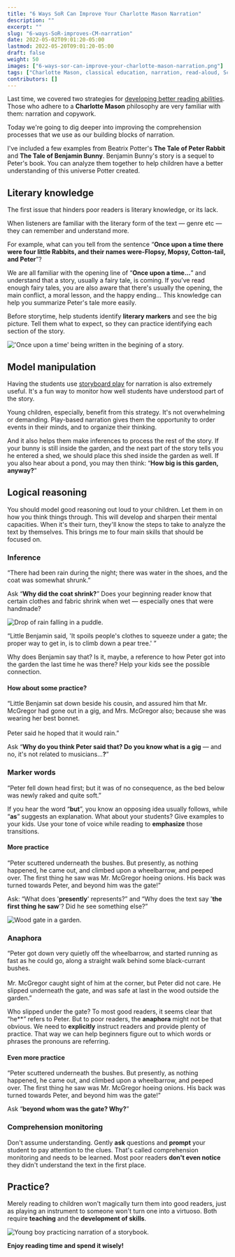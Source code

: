 ```yaml
---
title: "6 Ways SoR Can Improve Your Charlotte Mason Narration"
description: ""
excerpt: ""
slug: "6-ways-SoR-improves-CM-narration"
date: 2022-05-02T09:01:20-05:00
lastmod: 2022-05-20T09:01:20-05:00
draft: false
weight: 50
images: ["6-ways-sor-can-improve-your-charlotte-mason-narration.png"]
tags: ["Charlotte Mason, classical education, narration, read-aloud, Science of Reading, SoR"]
contributors: []
---
```


Last time, we covered two strategies for [developing better reading abilities](/blog/2-ways-get-better-readers/ "2 Simple Ways to Help Your Child Become a Better Reader"). Those who adhere to a **Charlotte Mason** philosophy are very familiar with them: narration and copywork. 

Today we're going to dig deeper into improving the comprehension processes that we use as our building blocks of narration.

I've included a few examples from Beatrix Potter's **The Tale of Peter Rabbit** and **The Tale of Benjamin Bunny**. Benjamin Bunny's story is a sequel to Peter's book. You can analyze them together to help children have a better understanding of this universe Potter created.

## Literary knowledge

The first issue that hinders poor readers is literary knowledge, or its lack.

When listeners are familiar with the literary form of the text — genre etc — they can remember and understand more.

For example, what can you tell from the sentence “**Once upon a time there were four little Rabbits, and their names were-Flopsy, Mopsy, Cotton-tail, and Peter**”? 

We are all familiar with the opening line of “**Once upon a time...**” and understand that a story, usually a fairy tale, is coming. If you've read enough fairy tales, you are also aware that there's usually the opening, the main conflict, a moral lesson, and the happy ending... This knowledge can help you summarize Peter's tale more easily.

Before storytime, help students identify **literary markers** and see the big picture. Tell them what to expect, so they can practice identifying each section of the story.

![\'Once upon a time\' being written in the begining of a story.](once-upon-a-time.jpg)

## Model manipulation

Having the students use [storyboard play](https://shopgentleclassical.com/products/storyboard-pack-for-g-c-preschool-level-2-digital?_pos=1&_psq=storyboard&_ss=e&_v=1.0?smile_referral_code=PFdZVYkd&st_intent=st%3Areferrals%3Acustomer-offers%3APFdZVYkd&utm_campaign=smileio_referrals&utm_medium=referral_url) for narration is also extremely useful. It's a fun way to monitor how well students have understood part of the story. 

Young children, especially, benefit from this strategy. It's not overwhelming or demanding. Play-based narration gives them the opportunity to order events in their minds, and to organize their thinking.  

And it also helps them make inferences to process the rest of the story. If your bunny is still inside the garden, and the next part of the story tells you he entered a shed, we should place this shed inside the garden as well. If you also hear about a pond, you may then think: “**How big is this garden, anyway?**”

## Logical reasoning

You should model good reasoning out loud to your children. Let them in on how you think things through. This will develop and sharpen their mental capacities. When it's their turn, they'll know the steps to take to analyze the text by themselves. This brings me to four main skills that should be focused on.

### Inference

<p class="hljs">“There had been rain during the night; there was water in the shoes, and the coat was somewhat shrunk.”</p>

Ask “**Why did the coat shrink?**” Does your beginning reader know that certain clothes and fabric shrink when wet — especially ones that were handmade?

![Drop of rain falling in a puddle.](rain-drop.jpg)

<p class="hljs">“Little Benjamin said, 'It spoils people's clothes to squeeze under a gate; the proper way to get in, is to climb down a pear tree.' ”</p>

Why does Benjamin say that? Is it, maybe, a reference to how Peter got into the garden the last time he was there? Help your kids see the possible connection.

#### How about some practice?

<p class="hljs">“Little Benjamin sat down beside his cousin, and assured him that Mr. McGregor had gone out in a gig, and Mrs. McGregor also; because she was wearing her best bonnet.<br><br>Peter said he hoped that it would rain.”</p>

Ask “**Why do you think Peter said that? Do you know what is a gig** — and no, it's not related to musicians...**?**”

### Marker words

<p class="hljs">“Peter fell down head first; but it was of no consequence, as the bed below was newly raked and quite soft.”</p>

If you hear the word “**but**”, you know an opposing idea usually follows, while “**as**” suggests an explanation. What about your students? Give examples to your kids. Use your tone of voice while reading to **emphasize** those transitions.

#### More practice

<p class="hljs">“Peter scuttered underneath the bushes. But presently, as nothing happened, he came out, and climbed upon a wheelbarrow, and peeped over. The first thing he saw was Mr. McGregor hoeing onions. His back was turned towards Peter, and beyond him was the gate!”</p>

Ask: “What does '**presently**' represents?” and “Why does the text say '**the first thing he saw**'? Did he see something else?”

![Wood gate in a garden.](garden-gate.jpg)

### Anaphora

<p class="hljs">“Peter got down very quietly off the wheelbarrow, and started running as fast as he could go, along a straight walk behind some black-currant bushes.<br><br>Mr. McGregor caught sight of him at the corner, but Peter did not care. He slipped underneath the gate, and was safe at last in the wood outside the garden.”</p>

Who slipped under the gate? To most good readers, it seems clear that “he**” refers to Peter. But to poor readers, the **anaphora** might not be that obvious. We need to **explicitly** instruct readers and provide plenty of practice. That way we can help beginners figure out to which words or phrases the pronouns are referring.

#### Even more practice

<p class="hljs">“Peter scuttered underneath the bushes. But presently, as nothing happened, he came out, and climbed upon a wheelbarrow, and peeped over. The first thing he saw was Mr. McGregor hoeing onions. His back was turned towards Peter, and beyond him was the gate!”</p>

Ask “**beyond whom was the gate? Why?**”

### Comprehension monitoring

Don't assume understanding. Gently **ask** questions and **prompt** your student to pay attention to the clues. That's called comprehension monitoring and needs to be learned. Most poor readers **don't even notice** they didn't understand the text in the first place.

## Practice?

Merely reading to children won't magically turn them into good readers, just as playing an instrument to someone won't turn one into a virtuoso. Both require **teaching** and the **development of skills**.

![Young boy practicing narration of a storybook.](boy_book.jpg)

**Enjoy reading time and spend it wisely!**